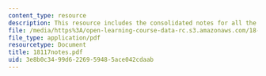 ```yaml
---
content_type: resource
description: This resource includes the consolidated notes for all the lectures.
file: /media/https%3A/open-learning-course-data-rc.s3.amazonaws.com/18-117-topics-in-several-complex-variables-spring-2005/3e8b0c3499d6226959485ace042cdaab_18117notes.pdf
file_type: application/pdf
resourcetype: Document
title: 18117notes.pdf
uid: 3e8b0c34-99d6-2269-5948-5ace042cdaab
---
```

